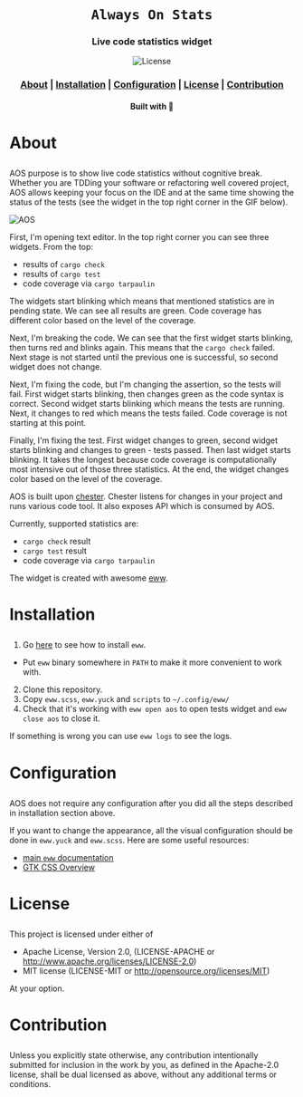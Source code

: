 <div align="center">

  <h1><code>Always On Stats</code></h1>

  <h3>
    <strong>Live code statistics widget</strong>
  </h3>

  <p>
    <img src="https://img.shields.io/crates/l/je?style=for-the-badge" alt="License"/>
  </p>

  <h3>
    <a href="#about">About</a>
    <span> | </span>
    <a href="#installation">Installation</a>
    <span> | </span>
    <a href="#configuration">Configuration</a>
    <span> | </span>
    <a href="#license">License</a>
    <span> | </span>
    <a href="#contribution">Contribution</a>
  </h3>

<sub><h4>Built with 🦀</h4></sub>

</div>

# <p id="about">About</p>

AOS purpose is to show live code statistics without cognitive break. Whether you
are TDDing your software or refactoring well covered project, AOS allows keeping
your focus on the IDE and at the same time showing the status of the tests (see
the widget in the top right corner in the GIF below).

![AOS](res/aos.gif)

First, I'm opening text editor. In the top right corner you can see three
widgets. From the top:

- results of `cargo check`
- results of `cargo test`
- code coverage via `cargo tarpaulin`

The widgets start blinking which means that mentioned statistics are in pending
state. We can see all results are green. Code coverage has different color based
on the level of the coverage.

Next, I'm breaking the code. We can see that the first widget starts blinking,
then turns red and blinks again. This means that the `cargo check` failed. Next
stage is not started until the previous one is successful, so second widget does
not change.

Next, I'm fixing the code, but I'm changing the assertion, so the tests will
fail. First widget starts blinking, then changes green as the code syntax is
correct. Second widget starts blinking which means the tests are running. Next,
it changes to red which means the tests failed. Code coverage is not starting at
this point.

Finally, I'm fixing the test. First widget changes to green, second widget
starts blinking and changes to green - tests passed. Then last widget starts
blinking. It takes the longest because code coverage is computationally most
intensive out of those three statistics. At the end, the widget changes color
based on the level of the coverage.

AOS is built upon [chester](https://github.com/devzbysiu/chester). Chester
listens for changes in your project and runs various code tool. It also exposes
API which is consumed by AOS.

Currently, supported statistics are:

- `cargo check` result
- `cargo test` result
- code coverage via `cargo tarpaulin`

The widget is created with awesome [eww](https://github.com/elkowar/eww).

# <p id="installation">Installation</p>

1. Go [here](https://elkowar.github.io/eww/) to see how to install `eww`.

- Put `eww` binary somewhere in `PATH` to make it more convenient to work with.

2. Clone this repository.
3. Copy `eww.scss`, `eww.yuck` and `scripts` to `~/.config/eww/`
4. Check that it's working with `eww open aos` to open tests widget and
   `eww close aos` to close it.

If something is wrong you can use `eww logs` to see the logs.

# <p id="configuration">Configuration</p>

AOS does not require any configuration after you did all the steps described in
installation section above.

If you want to change the appearance, all the visual configuration should be
done in `eww.yuck` and `eww.scss`. Here are some useful resources:

- [main `eww` documentation](https://elkowar.github.io/eww/)
- [GTK CSS Overview](https://docs.gtk.org/gtk3/css-overview.html)

# <p id="license">License</p>

This project is licensed under either of

- Apache License, Version 2.0, (LICENSE-APACHE or
  http://www.apache.org/licenses/LICENSE-2.0)
- MIT license (LICENSE-MIT or http://opensource.org/licenses/MIT)

At your option.

# <p id="contribution">Contribution</p>

Unless you explicitly state otherwise, any contribution intentionally submitted
for inclusion in the work by you, as defined in the Apache-2.0 license, shall be
dual licensed as above, without any additional terms or conditions.
